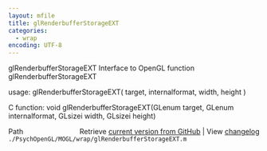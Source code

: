 ```yaml
---
layout: mfile
title: glRenderbufferStorageEXT
categories:
  - wrap
encoding: UTF-8
---
```


glRenderbufferStorageEXT  Interface to OpenGL function glRenderbufferStorageEXT

usage:  glRenderbufferStorageEXT\( target, internalformat, width, height \)

C function:  void glRenderbufferStorageEXT\(GLenum target, GLenum internalformat, GLsizei width, GLsizei height\)


<div class="code_header" style="text-align:right;">
  <span style="float:left;">Path&nbsp;&nbsp;</span> <span class="counter">Retrieve <a href=
  "https://raw.github.com/Psychtoolbox-3/Psychtoolbox-3/beta/./PsychOpenGL/MOGL/wrap/glRenderbufferStorageEXT.m">current version from GitHub</a> | View <a href=
  "https://github.com/Psychtoolbox-3/Psychtoolbox-3/commits/beta/./PsychOpenGL/MOGL/wrap/glRenderbufferStorageEXT.m">changelog</a></span>
</div>
<div class="code">
  <code>./PsychOpenGL/MOGL/wrap/glRenderbufferStorageEXT.m</code>
</div>
